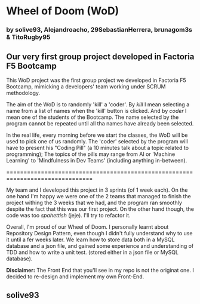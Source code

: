 # Wheel of Doom (WoD) 
### by solive93, Alejandroacho, 29SebastianHerrera, brunagom3s & TitoRugby95



## Our very first group project developed in Factoria F5 Bootcamp

This WoD project was the first group project we developed in Factoria F5 Bootcamp, mimicking a developers' team working under SCRUM methodology. 

The aim of the WoD is to randomly 'kill' a 'coder'. By *kill* I mean selecting a name from a list of names when the 'kill' button is clicked. And by *coder* I mean one of the students of the Bootcamp. The name selected by the program cannot be repeated until all tha names have already been selected. 

In the real life, every morning before we start the classes, the WoD will be used to pick one of us randomly. The 'coder' selected by the program will have to present his "Coding Pill" (a 10 minutes talk about a topic related to programming); The topics of the pills may range from AI or 'Machine Learning' to 'Mindfulness in Dev Teams' (including anything in-between). 

===============================================================================

My team and I developed this project in 3 sprints (of 1 week each). On the one hand I'm happy we were one of the 2 teams that managed to finish the project withing the 3 weeks that we had, and the program ran smoothly despite the fact that this was our first project. On the other hand though, the code was too *spahettish* (jeje). I'll try to refactor it. 

Overall, I'm proud of our Wheel of Doom. I personally learnt about Repository Design Pattern, even though I didn't fully understand why to use it until a fer weeks later. We learn how to store data both in a MySQL database and a json file, and gained some experience and understanding of TDD and how to write a unit test. (stored either in a json file or MySQL database).

**Disclaimer:** The Front End that you'll see in my repo is not the originat one. I decided to re-design and implement my own Front-End.

solive93
-
